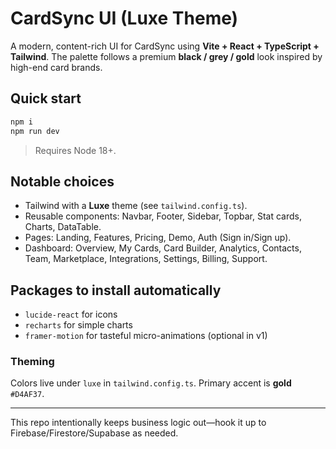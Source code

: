 # CardSync UI (Luxe Theme)

A modern, content-rich UI for CardSync using **Vite + React + TypeScript + Tailwind**. 
The palette follows a premium **black / grey / gold** look inspired by high-end card brands.

## Quick start

```bash
npm i
npm run dev
```

> Requires Node 18+.

## Notable choices
- Tailwind with a **Luxe** theme (see `tailwind.config.ts`).
- Reusable components: Navbar, Footer, Sidebar, Topbar, Stat cards, Charts, DataTable.
- Pages: Landing, Features, Pricing, Demo, Auth (Sign in/Sign up).
- Dashboard: Overview, My Cards, Card Builder, Analytics, Contacts, Team, Marketplace, Integrations, Settings, Billing, Support.

## Packages to install automatically
- `lucide-react` for icons
- `recharts` for simple charts
- `framer-motion` for tasteful micro-animations (optional in v1)

### Theming
Colors live under `luxe` in `tailwind.config.ts`. Primary accent is **gold** `#D4AF37`.

---

This repo intentionally keeps business logic out—hook it up to Firebase/Firestore/Supabase as needed.
